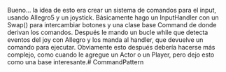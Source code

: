 Bueno... la idea de esto era crear un sistema de comandos para el input, usando Allegro5 y un joystick.
Básicamente hago un InputHandler con un Swap() para intercambiar botones y una clase base Command de donde derivan los comandos.
Después le mando un bucle while que detecta eventos del joy con Allegro y los manda al handler, que devuelve un comando para ejecutar.
Obviamente esto después debería hacerse más complejo, como cuando le agregue un Actor o un Player, pero dejo esto como una base interesante.#   C o m m a n d P a t t e r n  
 
